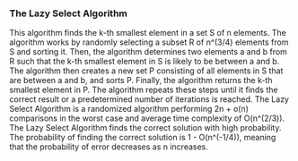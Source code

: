 ### The Lazy Select Algorithm
This algorithm finds the k-th smallest element in a set S of n elements. The algorithm works by randomly selecting a subset R of n^(3/4) elements from S and sorting it. Then, the algorithm determines two elements a and b from R such that the k-th smallest element in S is likely to be between a and b. The algorithm then creates a new set P consisting of all elements in S that are between a and b, and sorts P. Finally, the algorithm returns the k-th smallest element in P. The algorithm repeats these steps until it finds the correct result or a predetermined number of iterations is reached. The Lazy Select Algorithm is a randomized algorithm performing 2n + o(n) comparisons in the worst case and average time complexity of O(n^(2/3)). The Lazy Select Algorithm finds the correct solution with high probability. The probability of finding the correct solution is 1 - O(n^(-1/4)), meaning that the probability of error decreases as n increases.
